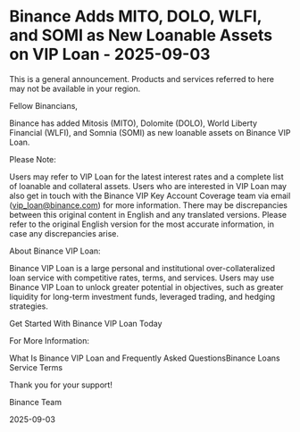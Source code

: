 # Binance Adds MITO, DOLO, WLFI, and SOMI as New Loanable Assets on VIP Loan - 2025-09-03

This is a general announcement. Products and services referred to here may not be available in your region.

Fellow Binancians,

Binance has added Mitosis (MITO), Dolomite (DOLO), World Liberty Financial (WLFI), and Somnia (SOMI) as new loanable assets on Binance VIP Loan. 

Please Note:

Users may refer to VIP Loan for the latest interest rates and a complete list of loanable and collateral assets. Users who are interested in VIP Loan may also get in touch with the Binance VIP Key Account Coverage team via email (vip_loan@binance.com) for more information. There may be discrepancies between this original content in English and any translated versions. Please refer to the original English version for the most accurate information, in case any discrepancies arise.

About Binance VIP Loan: 

Binance VIP Loan is a large personal and institutional over-collateralized loan service with competitive rates, terms, and services. Users may use Binance VIP Loan to unlock greater potential in objectives, such as greater liquidity for long-term investment funds, leveraged trading, and hedging strategies. 

Get Started With Binance VIP Loan Today

For More Information: 

What Is Binance VIP Loan and Frequently Asked QuestionsBinance Loans Service Terms

Thank you for your support!

Binance Team

2025-09-03